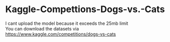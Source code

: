 # Kaggle-Compettions-Dogs-vs.-Cats
I cant upload the model because it exceeds the 25mb limit                          
You can download the datasets via https://www.kaggle.com/competitions/dogs-vs-cats
